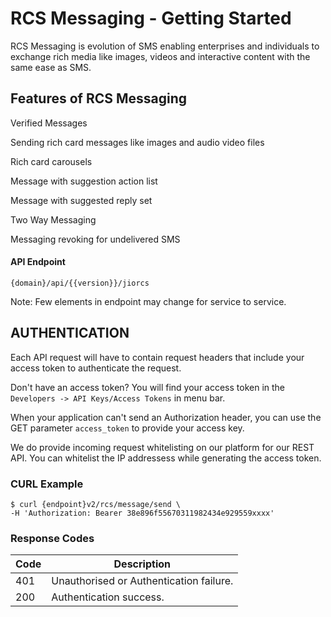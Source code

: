 # RCS Messaging - Getting Started

RCS Messaging is evolution of SMS enabling enterprises and individuals to exchange rich media like images, videos and interactive content with the same ease as SMS.

## Features of RCS Messaging

 Verified Messages 

 Sending rich card messages like images and audio video files

 Rich card carousels

 Message with suggestion action list

 Message with suggested reply set

 Two Way Messaging 

 Messaging revoking for undelivered SMS


#### API Endpoint

```
{domain}/api/{{version}}/jiorcs
```

Note: Few elements in endpoint may change for service to service.

## AUTHENTICATION

Each API request will have to contain request headers that include your access token to authenticate the request. 

Don't have an access token? You will find your access token in the `Developers -> API Keys/Access Tokens` in menu bar.

When your application can't send an Authorization header, you can use the GET parameter `access_token` to provide your access key.

We do provide incoming request whitelisting on our platform for our REST API. You can whitelist the IP addressess while generating the access token.

### CURL Example
```shell
$ curl {endpoint}v2/rcs/message/send \
-H 'Authorization: Bearer 38e896f55670311982434e929559xxxx'
```

### Response Codes 

| Code     | Description |
|----------|--------------|
| 401 | Unauthorised or Authentication failure.|
| 200 | Authentication success.|
